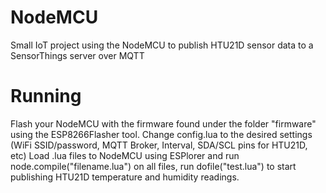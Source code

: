 # NodeMCU
Small IoT project using the NodeMCU to publish HTU21D sensor data to a SensorThings server over MQTT

# Running
Flash your NodeMCU with the firmware found under the folder "firmware" using the ESP8266Flasher tool.
Change config.lua to the desired settings (WiFi SSID/password, MQTT Broker, Interval, SDA/SCL pins for HTU21D, etc) Load .lua files to NodeMCU using ESPlorer and run node.compile("filename.lua") on all files, run dofile("test.lua") to start publishing HTU21D temperature and humidity readings.
